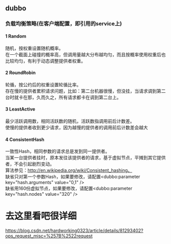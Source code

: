 ## dubbo

### 负载均衡策略(在客户端配置，即引用的service上)

#### 1 Random  
随机，按权重设置随机概率。  
在一个截面上碰撞的概率高，但调用量越大分布越均匀，而且按概率使用权重后也比较均匀，有利于动态调整提供者权重。  
#### 2 RoundRobin   
轮循，按公约后的权重设置轮循比率。  
存在慢的提供者累积请求问题，比如：第二台机器很慢，但没挂，当请求调到第二台时就卡在那，久而久之，所有请求都卡在调到第二台上。
#### 3 LeastActive  
最少活跃调用数，相同活跃数的随机，活跃数指调用前后计数差。  
使慢的提供者收到更少请求，因为越慢的提供者的调用前后计数差会越大
#### 4 ConsistentHash
一致性Hash，相同参数的请求总是发到同一提供者。  
当某一台提供者挂时，原本发往该提供者的请求，基于虚拟节点，平摊到其它提供者，不会引起剧烈变动。  
算法参见：http://en.wikipedia.org/wiki/Consistent_hashing。  
缺省只对第一个参数Hash，如果要修改，请配置<dubbo:parameter key="hash.arguments" value="0,1" />  
缺省用160份虚拟节点，如果要修改，请配置<dubbo:parameter key="hash.nodes" value="320" />  

# 去这里看吧很详细
https://blog.csdn.net/hardworking0323/article/details/81293402?ops_request_misc=%257B%2522request